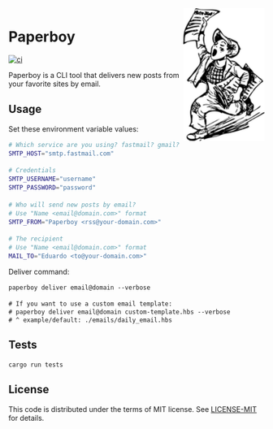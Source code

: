 <img src="https://raw.githubusercontent.com/eduardostuart/paperboy/main/.github/resources/paperboy.png" alt="Paperboy" width="160" align="right">

# Paperboy

[![ci](https://github.com/eduardostuart/paperboy/actions/workflows/ci.yml/badge.svg?branch=main)](https://github.com/eduardostuart/paperboy/actions/workflows/ci.yml)

Paperboy is a CLI tool that delivers new posts from your favorite sites by email.

## Usage

Set these environment variable values:

```bash
# Which service are you using? fastmail? gmail? sendgrid? ...
SMTP_HOST="smtp.fastmail.com"

# Credentials
SMTP_USERNAME="username"
SMTP_PASSWORD="password"

# Who will send new posts by email?
# Use "Name <email@domain.com>" format
SMTP_FROM="Paperboy <rss@your-domain.com>"

# The recipient
# Use "Name <email@domain.com>" format
MAIL_TO="Eduardo <to@your-domain.com>"
```

Deliver command:

```
paperboy deliver email@domain --verbose

# If you want to use a custom email template:
# paperboy deliver email@domain custom-template.hbs --verbose
# ^ example/default: ./emails/daily_email.hbs
```

## Tests

```
cargo run tests
```

## License

This code is distributed under the terms of MIT license.
See [LICENSE-MIT](LICENSE-MIT) for details.
